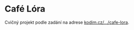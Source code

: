 # Café Lóra

Cvičný projekt podle zadání na adrese [kodim.cz/…/cafe-lora](https://stage.kodim.cz/kurzy/daweb/pokrocily-js/cafe-lora-1/projekt).
